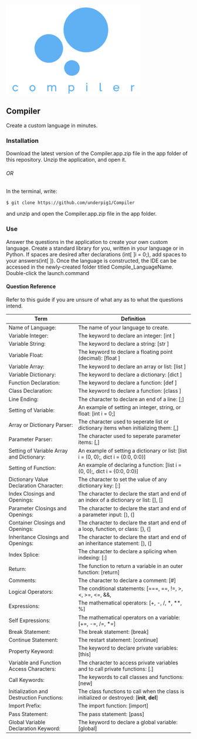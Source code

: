 ![Compiler Logo](images/compiler.png)
## Compiler
Create a custom language in minutes.
### Installation
Download the latest version of the Compiler.app.zip file in the app folder of this repository. Unzip the application, and open it.
###### OR
In the terminal, write:
```
$ git clone https://github.com/underpig1/Compiler
```
and unzip and open the Compiler.app.zip file in the app folder.
### Use
Answer the questions in the application to create your own custom language. Create a standard library for you, written in your language or in Python. If spaces are desired after declarations (int[ ]i = 0;), add spaces to your answers(int[ ]). Once the language is constructed, the IDE can be accessed in the newly-created folder titled Compile_LanguageName. Double-click the launch.command 
#### Question Reference
Refer to this guide if you are unsure of what any as to what the questions intend.

Term | Definition
---- | ----
Name of Language: | The name of your language to create.
Variable Integer: | The keyword to declare an integer: [int ]
Variable String: | The keyword to declare a string: [str ]
Variable Float: | The keyword to declare a floating point (decimal): [float ]
Variable Array: | The keyword to declare an array or list: [list ]
Variable Dictionary: | The keyword to declare a dictionary: [dict ]
Function Declaration: | The keyword to declare a function: [def ]
Class Declaration: | The keyword to declare a function: [class ]
Line Ending: | The character to declare an end of a line: [;]
Setting of Variable: | An example of setting an integer, string, or float: [int i = 0;]
Array or Dictionary Parser: | The character used to seperate list or dictionary items when initializing them: [,]
Parameter Parser: | The character used to seperate parameter items: [,]
Setting of Variable Array and Dictionary: | An example of setting a dictionary or list: [list i = (0, 0);, dict i = {0:0, 0:0}]
Setting of Function: | An example of declaring a function: [list i = (0, 0);, dict i = {0:0, 0:0}]
Dictionary Value Declaration Character: | The character to set the value of any dictionary key: [:]
Index Closings and Openings: | The character to declare the start and end of an index of a dictionary or list: [], []
Parameter Closings and Openings: | The character to declare the start and end of a parameter input: [), (]
Container Closings and Openings: | The character to declare the start and end of a loop, function, or class: [}, {]
Inheritance Closings and Openings: | The character to declare the start and end of an inheritance statement: [), (]
Index Splice: | The character to declare a splicing when indexing: [:]
Return: | The function to return a variable in an outer function: [return]
Comments: | The character to declare a comment: [#]
Logical Operators: | The conditional statements: [===, ==, !=, >, <, >=, <=, &&, ||]
Expressions: | The mathematical operators: [+, -, /, *, **, %]
Self Expressions: | The mathematical operators on a variable: [+=, -=, /=, *=]
Break Statement: | The break statement: [break]
Continue Statement: | The restart statement: [continue]
Property Keyword: | The keyword to declare private variables: [this]
Variable and Function Access Characters: | The character to access private variables and to call private functions: [.]
Call Keywords: | The keywords to call classes and functions: [new]
Initialization and Destruction Functions: | The class functions to call when the class is initialized or destroyed: [__init__, __del__]
Import Prefix: | The import function: [import]
Pass Statement: | The pass statement: [pass]
Global Variable Declaration Keyword: | The keyword to declare a global variable: [global]
